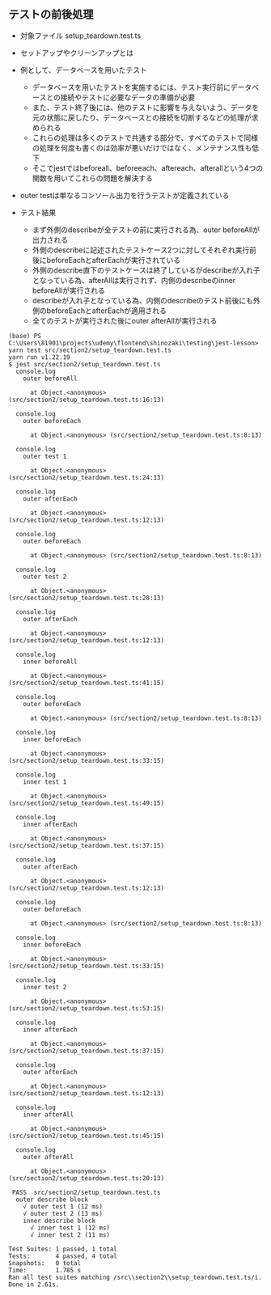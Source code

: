 ## テストの前後処理
- 対象ファイル setup_teardown.test.ts

- セットアップやクリーンアップとは

- 例として、データベースを用いたテスト
    - データベースを用いたテストを実施するには、テスト実行前にデータベースとの接続やテストに必要なデータの準備が必要
    - また、テスト終了後には、他のテストに影響を与えないよう、データを元の状態に戻したり、データベースとの接続を切断するなどの処理が求められる
    - これらの処理は多くのテストで共通する部分で、すべてのテストで同様の処理を何度も書くのは効率が悪いだけではなく、メンテナンス性も低下
    - そこでjestではbeforeall、beforeeach、aftereach、afterallという4つの関数を用いてこれらの問題を解決する

- outer testは単なるコンソール出力を行うテストが定義されている

- テスト結果
    - まず外側のdescribeが全テストの前に実行される為、outer beforeAllが出力される
    - 外側のdescribeに記述されたテストケース2つに対してそれぞれ実行前後にbeforeEachとafterEachが実行されている
    - 外側のdescribe直下のテストケースは終了しているがdescribeが入れ子となっている為、afterAllは実行されず、内側のdescribeのinner beforeAllが実行される
    - describeが入れ子となっている為、内側のdescribeのテスト前後にも外側のbeforeEachとafterEachが適用される
    - 全てのテストが実行された後にouter afterAllが実行される

```
(base) PS C:\Users\81901\projects\udemy\flontend\shinozaki\testing\jest-lesson> yarn test src/section2/setup_teardown.test.ts
yarn run v1.22.19
$ jest src/section2/setup_teardown.test.ts
  console.log
    outer beforeAll

      at Object.<anonymous> (src/section2/setup_teardown.test.ts:16:13)

  console.log
    outer beforeEach

      at Object.<anonymous> (src/section2/setup_teardown.test.ts:8:13)

  console.log
    outer test 1

      at Object.<anonymous> (src/section2/setup_teardown.test.ts:24:13)

  console.log
    outer afterEach

      at Object.<anonymous> (src/section2/setup_teardown.test.ts:12:13)

  console.log
    outer beforeEach

      at Object.<anonymous> (src/section2/setup_teardown.test.ts:8:13)

  console.log
    outer test 2

      at Object.<anonymous> (src/section2/setup_teardown.test.ts:28:13)

  console.log
    outer afterEach

      at Object.<anonymous> (src/section2/setup_teardown.test.ts:12:13)

  console.log
    inner beforeAll

      at Object.<anonymous> (src/section2/setup_teardown.test.ts:41:15)

  console.log
    outer beforeEach

      at Object.<anonymous> (src/section2/setup_teardown.test.ts:8:13)

  console.log
    inner beforeEach

      at Object.<anonymous> (src/section2/setup_teardown.test.ts:33:15)

  console.log
    inner test 1

      at Object.<anonymous> (src/section2/setup_teardown.test.ts:49:15)

  console.log
    inner afterEach

      at Object.<anonymous> (src/section2/setup_teardown.test.ts:37:15)

  console.log
    outer afterEach

      at Object.<anonymous> (src/section2/setup_teardown.test.ts:12:13)

  console.log
    outer beforeEach

      at Object.<anonymous> (src/section2/setup_teardown.test.ts:8:13)

  console.log
    inner beforeEach

      at Object.<anonymous> (src/section2/setup_teardown.test.ts:33:15)

  console.log
    inner test 2

      at Object.<anonymous> (src/section2/setup_teardown.test.ts:53:15)

  console.log
    inner afterEach

      at Object.<anonymous> (src/section2/setup_teardown.test.ts:37:15)

  console.log
    outer afterEach

      at Object.<anonymous> (src/section2/setup_teardown.test.ts:12:13)

  console.log
    inner afterAll

      at Object.<anonymous> (src/section2/setup_teardown.test.ts:45:15)

  console.log
    outer afterAll

      at Object.<anonymous> (src/section2/setup_teardown.test.ts:20:13)

 PASS  src/section2/setup_teardown.test.ts
  outer describe block
    √ outer test 1 (12 ms)
    √ outer test 2 (13 ms)
    inner describe block
      √ inner test 1 (12 ms)
      √ inner test 2 (11 ms)

Test Suites: 1 passed, 1 total
Tests:       4 passed, 4 total
Snapshots:   0 total
Time:        1.785 s
Ran all test suites matching /src\\section2\\setup_teardown.test.ts/i.
Done in 2.61s.
```